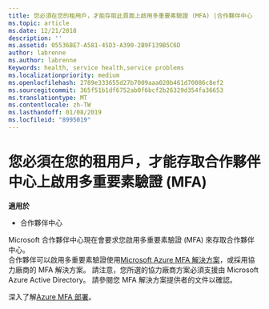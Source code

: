 ```yaml
---
title: 您必須在您的租用戶，才能存取此頁面上啟用多重要素驗證 (MFA) |合作夥伴中心
ms.topic: article
ms.date: 12/21/2018
description: ''
ms.assetid: 05536BE7-A581-45D3-A390-2B9F139B5C6D
author: labrenne
ms.author: labrenne
Keywords: health, service health,service problems
ms.localizationpriority: medium
ms.openlocfilehash: 2789e333655d27b7009aaa020b461d70086c8ef2
ms.sourcegitcommit: 365f51b1df6752ab0f6bcf2b26329d354fa36653
ms.translationtype: MT
ms.contentlocale: zh-TW
ms.lasthandoff: 01/08/2019
ms.locfileid: "8995019"
---
```

# <a name="you-must-enable-multi-factor-authentication-mfa-on-your-tenant-to-gain-access-to-partner-center"></a>您必須在您的租用戶，才能存取合作夥伴中心上啟用多重要素驗證 (MFA)

**適用於**

- 合作夥伴中心


Microsoft 合作夥伴中心現在會要求您啟用多重要素驗證 (MFA) 來存取合作夥伴中心。  
合作夥伴可以啟用多重要素驗證使用[Microsoft Azure MFA 解決方案](https://docs.microsoft.com/en-us/azure/active-directory/authentication/concept-mfa-howitworks)，或採用協力廠商的 MFA 解決方案。 請注意，您所選的協力廠商方案必須支援由 Microsoft Azure Active Directory。 請參閱您 MFA 解決方案提供者的文件以確認。 

深入了解[Azure MFA 部署](https://docs.microsoft.com/en-us/azure/active-directory/authentication/howto-mfa-getstarted)。 
 

